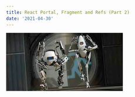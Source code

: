 ```yaml
---
title: React Portal, Fragment and Refs (Part 2)
date: '2021-04-30'
---
```


![portal2](./portal2.jpeg)
